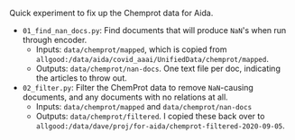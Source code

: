 Quick experiment to fix up the Chemprot data for Aida.

- `01_find_nan_docs.py`: Find documents that will produce `NaN`'s when run through encoder.
  - Inputs: `data/chemprot/mapped`, which is copied from `allgood:/data/aida/covid_aaai/UnifiedData/chemprot/mapped`.
  - Outputs: `data/chemprot/nan-docs`. One text file per doc, indicating the articles to throw out.
- `02_filter.py`: Filter the ChemProt data to remove `NaN`-causing documents, and any documents with no relations at all.
  - Inputs: `data/chemprot/mapped` and `data/chemprot/nan-docs`
  - Outputs: `data/chemprot/filtered`. I copied these back over to `allgood:/data/dave/proj/for-aida/chemprot-filtered-2020-09-05`.
